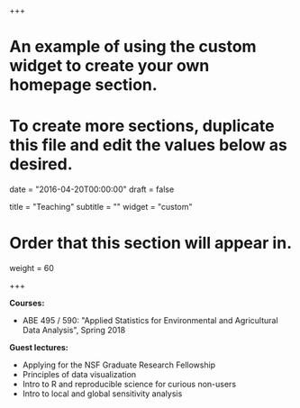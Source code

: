 +++
# An example of using the custom widget to create your own homepage section.
# To create more sections, duplicate this file and edit the values below as desired.

date = "2016-04-20T00:00:00"
draft = false

title = "Teaching"
subtitle = ""
widget = "custom"

# Order that this section will appear in.
weight = 60

+++

**Courses:**

- ABE 495 / 590: "Applied Statistics for Environmental and Agricultural Data Analysis", Spring 2018

**Guest lectures:**

- Applying for the NSF Graduate Research Fellowship
- Principles of data visualization
- Intro to R and reproducible science for curious non-users
- Intro to local and global sensitivity analysis

